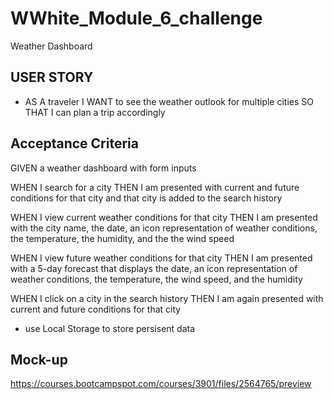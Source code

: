 # WWhite_Module_6_challenge
Weather Dashboard


## USER STORY
* AS A traveler I WANT to see the weather outlook for multiple cities SO THAT I can plan a trip accordingly

## Acceptance Criteria

GIVEN a weather dashboard with form inputs 

WHEN I search for a city THEN I am presented with current and future conditions for that city and that city is added to the search history

WHEN I view current weather conditions for that city THEN I am presented with the city name, the date, an icon representation of weather conditions, the temperature, the humidity, and the the wind speed

WHEN I view future weather conditions for that city THEN I am presented with a 5-day forecast that displays the date, an icon representation of weather conditions, the temperature, the wind speed, and the humidity

WHEN I click on a city in the search history THEN I am again presented with current and future conditions for that city

- use Local Storage to store persisent data

## Mock-up
https://courses.bootcampspot.com/courses/3901/files/2564765/preview



